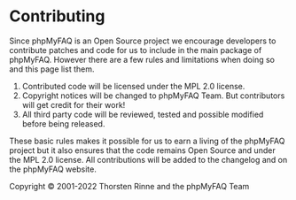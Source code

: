 # Contributing

Since phpMyFAQ is an Open Source project we encourage developers to contribute patches and code for us to include in the main
package of phpMyFAQ. However there are a few rules and limitations when doing so and this page list them.

1. Contributed code will be licensed under the MPL 2.0 license.
2. Copyright notices will be changed to phpMyFAQ Team. But contributors will get credit for their work!
3. All third party code will be reviewed, tested and possible modified before being released.

These basic rules makes it possible for us to earn a living of the phpMyFAQ project but it also ensures that the code remains
Open Source and under the MPL 2.0 license. All contributions will be added to the changelog and on the phpMyFAQ website.

Copyright © 2001-2022 Thorsten Rinne and the phpMyFAQ Team
